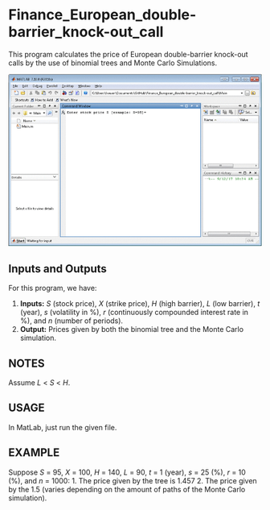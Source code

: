 # Finance_European_double-barrier_knock-out_call

This program calculates the price of European double-barrier knock-out calls by the use of binomial trees and Monte Carlo Simulations.

![demo](/images/demo.gif)

## Inputs and Outputs

For this program, we have:
1. **Inputs:** *S* (stock price), *X* (strike price), *H* (high barrier), *L* (low barrier), *t* (year), *s* (volatility in %), *r* (continuously compounded interest rate in %), and *n* (number of periods). 
2. **Output:** Prices given by both the binomial tree and the Monte Carlo simulation.

## NOTES

Assume *L* < *S* < *H*.

## USAGE
In MatLab, just run the given file.

## EXAMPLE
Suppose *S* = 95, *X* = 100, *H* = 140, *L* = 90, *t* = 1 (year), *s* = 25 (%), *r* = 10 (%), and *n* = 1000:
	1. The price given by the tree is 1.457
	2. The price given by the 1.5 (varies depending on the amount of paths of the Monte Carlo simulation).
